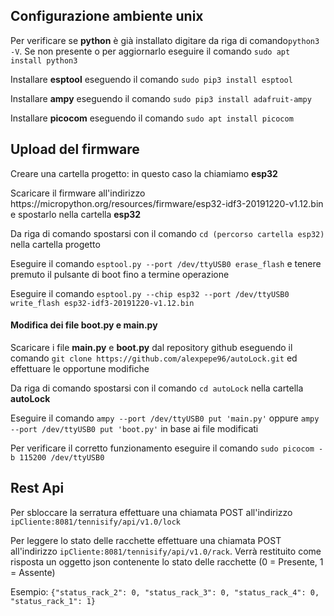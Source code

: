 <h2>Configurazione ambiente unix</h2>
<p>Per verificare se <b>python</b> è già installato digitare da riga di comando<code>python3 -V</code>. Se non presente o per aggiornarlo eseguire il comando <code>sudo apt install python3</code></p>
<p>Installare <b>esptool</b> eseguendo il comando <code>sudo pip3 install esptool</code></p>
<p>Installare <b>ampy</b> eseguendo il comando <code>sudo pip3 install adafruit-ampy</code></p>
<p>Installare <b>picocom</b> eseguendo il comando <code>sudo apt install picocom</code></p>

<h2>Upload del firmware</h2>
<p>Creare una cartella progetto: in questo caso la chiamiamo <b>esp32</b></p>
<p>Scaricare il firmware all'indirizzo https://micropython.org/resources/firmware/esp32-idf3-20191220-v1.12.bin e spostarlo nella cartella <b>esp32</b></p>
<p>Da riga di comando spostarsi con il comando <code>cd (percorso cartella esp32)</code> nella cartella progetto</p>
<p>Eseguire il comando <code>esptool.py --port /dev/ttyUSB0 erase_flash</code> e tenere premuto il pulsante di boot fino a termine operazione</p>
<p>Eseguire il comando <code>esptool.py --chip esp32 --port /dev/ttyUSB0 write_flash esp32-idf3-20191220-v1.12.bin</code></p>
<h4>Modifica dei file boot.py e main.py</h4>
<p>Scaricare i file <b>main.py</b> e <b>boot.py</b> dal repository github eseguendo il comando <code>git clone https://github.com/alexpepe96/autoLock.git</code> ed effettuare le opportune modifiche</p>
<p>Da riga di comando spostarsi con il comando <code>cd autoLock</code> nella cartella <b>autoLock</b></p>
<p>Eseguire il comando <code>ampy --port /dev/ttyUSB0 put 'main.py'</code> oppure <code>ampy --port /dev/ttyUSB0 put 'boot.py'</code> in base ai file modificati</p>
<p>Per verificare il corretto funzionamento eseguire il comando <code>sudo picocom -b 115200 /dev/ttyUSB0</code></p>

<h2>Rest Api</h2>
<p>Per sbloccare la serratura effettuare una chiamata POST all'indirizzo <code>ipCliente:8081/tennisify/api/v1.0/lock</code></p>
<p>Per leggere lo stato delle racchette effettuare una chiamata POST all'indirizzo <code>ipCliente:8081/tennisify/api/v1.0/rack</code>. Verrà restituito come risposta un oggetto json contenente lo stato delle racchette (0 = Presente, 1 = Assente)</p>
<p> Esempio: <code>{"status_rack_2": 0, "status_rack_3": 0, "status_rack_4": 0, "status_rack_1": 1}</code></p>
